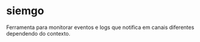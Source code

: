 # siemgo
Ferramenta para monitorar eventos e logs que notifica em canais diferentes dependendo do contexto.
